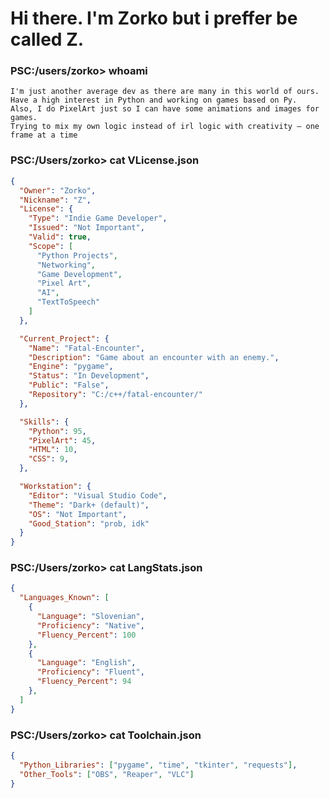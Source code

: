
# Hi there. I'm Zorko but i preffer be called Z.

### **PS**C:/users/**zorko**> whoami
```
I'm just another average dev as there are many in this world of ours.
Have a high interest in Python and working on games based on Py.
Also, I do PixelArt just so I can have some animations and images for games.
Trying to mix my own logic instead of irl logic with creativity — one frame at a time
```

### **PS**C:/Users/**zorko**> cat VLicense.json
```json
{
  "Owner": "Zorko",
  "Nickname": "Z",
  "License": {
    "Type": "Indie Game Developer",
    "Issued": "Not Important",
    "Valid": true,
    "Scope": [
      "Python Projects",
      "Networking",
      "Game Development",
      "Pixel Art",
      "AI",
      "TextToSpeech"
    ]
  },

  "Current_Project": {
    "Name": "Fatal-Encounter",
    "Description": "Game about an encounter with an enemy.",
    "Engine": "pygame",
    "Status": "In Development",
    "Public": "False",
    "Repository": "C:/c++/fatal-encounter/"
  },

  "Skills": {
    "Python": 95,
    "PixelArt": 45,
    "HTML": 10,
    "CSS": 9,
  },

  "Workstation": {
    "Editor": "Visual Studio Code",
    "Theme": "Dark+ (default)",
    "OS": "Not Important",
    "Good_Station": "prob, idk"
  }
}
```

### **PS**C:/Users/**zorko**> cat LangStats.json
```json
{
  "Languages_Known": [
    {
      "Language": "Slovenian",
      "Proficiency": "Native",
      "Fluency_Percent": 100
    },
    {
      "Language": "English",
      "Proficiency": "Fluent",
      "Fluency_Percent": 94
    },
  ]
}
```

### **PS**C:/Users/**zorko**> cat Toolchain.json
```json
{
  "Python_Libraries": ["pygame", "time", "tkinter", "requests"],
  "Other_Tools": ["OBS", "Reaper", "VLC"]
}
